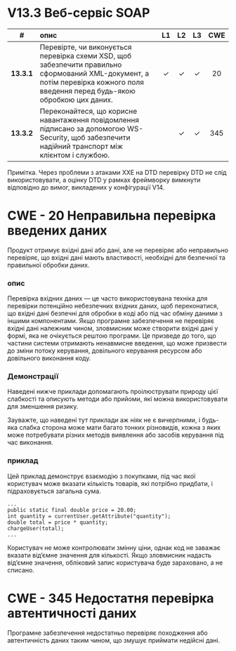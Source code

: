 # V13.3 Веб-сервіс SOAP

| # | опис | L1 | L2 | L3 | CWE |
| :---: | :--- | :---: | :---:| :---: | :---: |
| **13.3.1** | Перевірте, чи виконується перевірка схеми XSD, щоб забезпечити правильно сформований XML-документ, а потім перевірка кожного поля введення перед будь-якою обробкою цих даних. | ✓ | ✓ | ✓ | 20 |
| **13.3.2** | Переконайтеся, що корисне навантаження повідомлення підписано за допомогою WS-Security, щоб забезпечити надійний транспорт між клієнтом і службою. | | ✓ | ✓ | 345 |

Примітка. Через проблеми з атаками XXE на DTD перевірку DTD не слід використовувати, а оцінку DTD у рамках фреймворку вимкнути відповідно до вимог, викладених у конфігурації V14.

# CWE - 20 Неправильна перевірка введених даних

Продукт отримує вхідні дані або дані, але не перевіряє або неправильно перевіряє, що вхідні дані мають властивості, необхідні для безпечної та правильної обробки даних.

### опис

Перевірка вхідних даних — це часто використовувана техніка для перевірки потенційно небезпечних вхідних даних, щоб переконатися, що вхідні дані безпечні для обробки в коді або під час обміну даними з іншими компонентами. Якщо програмне забезпечення не перевіряє вхідні дані належним чином, зловмисник може створити вхідні дані у формі, яка не очікується рештою програми. Це призведе до того, що частини системи отримають ненавмисне введення, що може призвести до зміни потоку керування, довільного керування ресурсом або довільного виконання коду.

### Демонстрації

Наведені нижче приклади допомагають проілюструвати природу цієї слабкості та описують методи або прийоми, які можна використовувати для зменшення ризику.

Зауважте, що наведені тут приклади аж ніяк не є вичерпними, і будь-яка слабка сторона може мати багато тонких різновидів, кожна з яких може потребувати різних методів виявлення або засобів керування під час виконання.

### приклад

Цей приклад демонструє взаємодію з покупками, під час якої користувач може вказати кількість товарів, які потрібно придбати, і підраховується загальна сума.

```
...
public static final double price = 20.00;
int quantity = currentUser.getAttribute("quantity");
double total = price * quantity;
chargeUser(total);
...
```

Користувач не може контролювати змінну ціни, однак код не заважає вказати від’ємне значення для кількості. Якщо зловмисник надасть від’ємне значення, обліковий запис користувача буде зараховано, а не списано.

# CWE - 345 Недостатня перевірка автентичності даних

Програмне забезпечення недостатньо перевіряє походження або автентичність даних таким чином, що змушує приймати недійсні дані.

